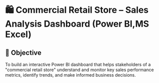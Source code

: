 # 🛍️ Commercial Retail Store – Sales Analysis Dashboard (Power BI,MS Excel)

## 🎯 Objective
To build an interactive Power BI dashboard that helps stakeholders of a "commercial retail store" understand and monitor key sales performance metrics, identify trends, and make informed business decisions.
